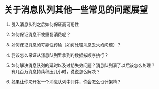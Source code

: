 


# 关于消息队列其他一些常见的问题展望

1. 引入消息队列之后如何保证高可用性

2. 如何保证消息不被重复消费呢？

3. 如何保证消息的可靠性传输（如何处理消息丢失的问题）？

4. 我该怎么保证从消息队列里拿到的数据按顺序执行？

5. 如何解决消息队列的延时以及过期失效问题？消息队列满了以后该怎么处理？有几百万消息持续积压几小时，说说怎么解决？

6. 如果让你来开发一个消息队列中间件，你会怎么设计架构？